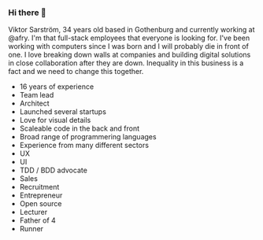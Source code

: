 ### Hi there 👋

Viktor Sarström, 34 years old based in Gothenburg and currently working at @afry. I'm that full-stack employees that everyone is looking for. I've been working with computers since I was born and I will probably die in front of one. I love breaking down walls at companies and building digital solutions in close collaboration after they are down. Inequality in this business is a fact and we need to change this together.

- 16 years of experience
- Team lead
- Architect
- Launched several startups
- Love for visual details
- Scaleable code in the back and front
- Broad range of programmering languages
- Experience from many different sectors
- UX 
- UI
- TDD / BDD advocate
- Sales
- Recruitment
- Entrepreneur
- Open source
- Lecturer
- Father of 4
- Runner
